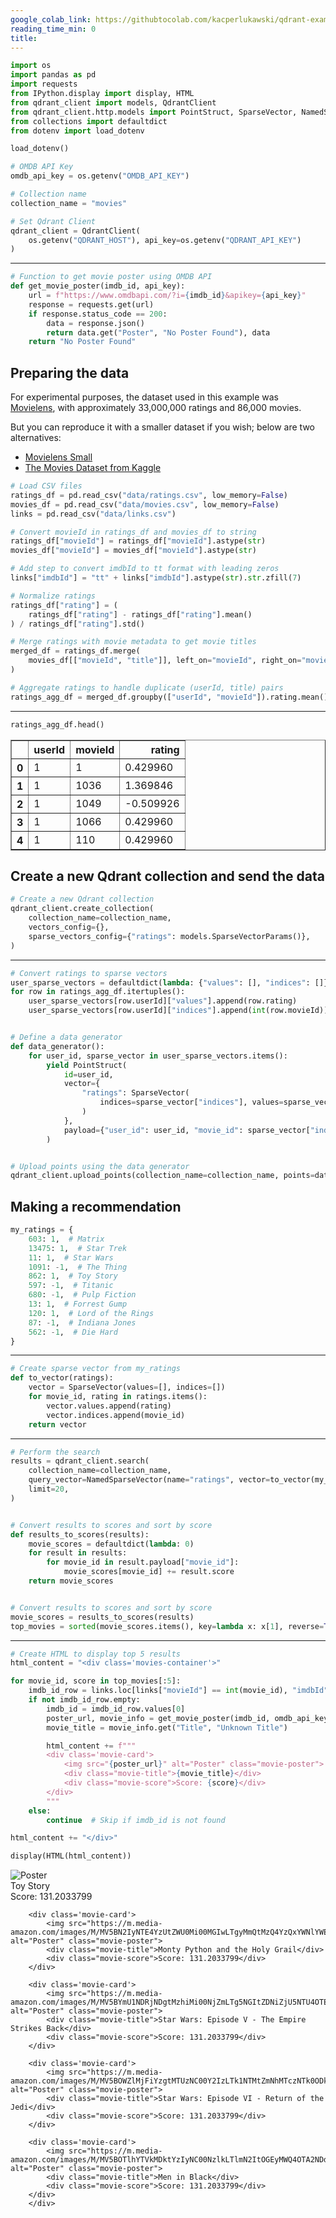 ```yaml
---
google_colab_link: https://githubtocolab.com/kacperlukawski/qdrant-exam/blob/dev/collaborative-filtering/collaborative-filtering.ipynb
reading_time_min: 0
title:
---
```


```python
import os
import pandas as pd
import requests
from IPython.display import display, HTML
from qdrant_client import models, QdrantClient
from qdrant_client.http.models import PointStruct, SparseVector, NamedSparseVector
from collections import defaultdict
from dotenv import load_dotenv

load_dotenv()

# OMDB API Key
omdb_api_key = os.getenv("OMDB_API_KEY")

# Collection name
collection_name = "movies"

# Set Qdrant Client
qdrant_client = QdrantClient(
    os.getenv("QDRANT_HOST"), api_key=os.getenv("QDRANT_API_KEY")
)
```

<hr />

```python
# Function to get movie poster using OMDB API
def get_movie_poster(imdb_id, api_key):
    url = f"https://www.omdbapi.com/?i={imdb_id}&apikey={api_key}"
    response = requests.get(url)
    if response.status_code == 200:
        data = response.json()
        return data.get("Poster", "No Poster Found"), data
    return "No Poster Found"
```

## Preparing the data

For experimental purposes, the dataset used in this example was [Movielens](https://files.grouplens.org/datasets/movielens/ml-latest.zip), with approximately 33,000,000 ratings and 86,000 movies.

But you can reproduce it with a smaller dataset if you wish; below are two alternatives:

- [Movielens Small](https://files.grouplens.org/datasets/movielens/ml-latest-small.zip)
- [The Movies Dataset from Kaggle](https://www.kaggle.com/datasets/rounakbanik/the-movies-dataset/)

```python
# Load CSV files
ratings_df = pd.read_csv("data/ratings.csv", low_memory=False)
movies_df = pd.read_csv("data/movies.csv", low_memory=False)
links = pd.read_csv("data/links.csv")

# Convert movieId in ratings_df and movies_df to string
ratings_df["movieId"] = ratings_df["movieId"].astype(str)
movies_df["movieId"] = movies_df["movieId"].astype(str)

# Add step to convert imdbId to tt format with leading zeros
links["imdbId"] = "tt" + links["imdbId"].astype(str).str.zfill(7)

# Normalize ratings
ratings_df["rating"] = (
    ratings_df["rating"] - ratings_df["rating"].mean()
) / ratings_df["rating"].std()

# Merge ratings with movie metadata to get movie titles
merged_df = ratings_df.merge(
    movies_df[["movieId", "title"]], left_on="movieId", right_on="movieId", how="inner"
)

# Aggregate ratings to handle duplicate (userId, title) pairs
ratings_agg_df = merged_df.groupby(["userId", "movieId"]).rating.mean().reset_index()
```

<hr />

```python
ratings_agg_df.head()
```

<div>
<style scoped>
    .dataframe tbody tr th:only-of-type {
        vertical-align: middle;
    }

```
.dataframe tbody tr th {
    vertical-align: top;
}

.dataframe thead th {
    text-align: right;
}
```

</style>
<table border="1" class="dataframe">
  <thead>
    <tr style="text-align: right;">
      <th></th>
      <th>userId</th>
      <th>movieId</th>
      <th>rating</th>
    </tr>
  </thead>
  <tbody>
    <tr>
      <th>0</th>
      <td>1</td>
      <td>1</td>
      <td>0.429960</td>
    </tr>
    <tr>
      <th>1</th>
      <td>1</td>
      <td>1036</td>
      <td>1.369846</td>
    </tr>
    <tr>
      <th>2</th>
      <td>1</td>
      <td>1049</td>
      <td>-0.509926</td>
    </tr>
    <tr>
      <th>3</th>
      <td>1</td>
      <td>1066</td>
      <td>0.429960</td>
    </tr>
    <tr>
      <th>4</th>
      <td>1</td>
      <td>110</td>
      <td>0.429960</td>
    </tr>
  </tbody>
</table>
</div>

## Create a new Qdrant collection and send the data

```python
# Create a new Qdrant collection
qdrant_client.create_collection(
    collection_name=collection_name,
    vectors_config={},
    sparse_vectors_config={"ratings": models.SparseVectorParams()},
)
```

<hr />

```python
# Convert ratings to sparse vectors
user_sparse_vectors = defaultdict(lambda: {"values": [], "indices": []})
for row in ratings_agg_df.itertuples():
    user_sparse_vectors[row.userId]["values"].append(row.rating)
    user_sparse_vectors[row.userId]["indices"].append(int(row.movieId))


# Define a data generator
def data_generator():
    for user_id, sparse_vector in user_sparse_vectors.items():
        yield PointStruct(
            id=user_id,
            vector={
                "ratings": SparseVector(
                    indices=sparse_vector["indices"], values=sparse_vector["values"]
                )
            },
            payload={"user_id": user_id, "movie_id": sparse_vector["indices"]},
        )


# Upload points using the data generator
qdrant_client.upload_points(collection_name=collection_name, points=data_generator())
```

## Making a recommendation

```python
my_ratings = {
    603: 1,  # Matrix
    13475: 1,  # Star Trek
    11: 1,  # Star Wars
    1091: -1,  # The Thing
    862: 1,  # Toy Story
    597: -1,  # Titanic
    680: -1,  # Pulp Fiction
    13: 1,  # Forrest Gump
    120: 1,  # Lord of the Rings
    87: -1,  # Indiana Jones
    562: -1,  # Die Hard
}
```

<hr />

```python
# Create sparse vector from my_ratings
def to_vector(ratings):
    vector = SparseVector(values=[], indices=[])
    for movie_id, rating in ratings.items():
        vector.values.append(rating)
        vector.indices.append(movie_id)
    return vector
```

<hr />

```python
# Perform the search
results = qdrant_client.search(
    collection_name=collection_name,
    query_vector=NamedSparseVector(name="ratings", vector=to_vector(my_ratings)),
    limit=20,
)


# Convert results to scores and sort by score
def results_to_scores(results):
    movie_scores = defaultdict(lambda: 0)
    for result in results:
        for movie_id in result.payload["movie_id"]:
            movie_scores[movie_id] += result.score
    return movie_scores


# Convert results to scores and sort by score
movie_scores = results_to_scores(results)
top_movies = sorted(movie_scores.items(), key=lambda x: x[1], reverse=True)
```

<hr />

```python
# Create HTML to display top 5 results
html_content = "<div class='movies-container'>"

for movie_id, score in top_movies[:5]:
    imdb_id_row = links.loc[links["movieId"] == int(movie_id), "imdbId"]
    if not imdb_id_row.empty:
        imdb_id = imdb_id_row.values[0]
        poster_url, movie_info = get_movie_poster(imdb_id, omdb_api_key)
        movie_title = movie_info.get("Title", "Unknown Title")

        html_content += f"""
        <div class='movie-card'>
            <img src="{poster_url}" alt="Poster" class="movie-poster">
            <div class="movie-title">{movie_title}</div>
            <div class="movie-score">Score: {score}</div>
        </div>
        """
    else:
        continue  # Skip if imdb_id is not found

html_content += "</div>"

display(HTML(html_content))
```

<div class='movies-container'>
        <div class='movie-card'>
            <img src="https://m.media-amazon.com/images/M/MV5BMDU2ZWJlMjktMTRhMy00ZTA5LWEzNDgtYmNmZTEwZTViZWJkXkEyXkFqcGdeQXVyNDQ2OTk4MzI@._V1_SX300.jpg" alt="Poster" class="movie-poster">
            <div class="movie-title">Toy Story</div>
            <div class="movie-score">Score: 131.2033799</div>
        </div>

```
    <div class='movie-card'>
        <img src="https://m.media-amazon.com/images/M/MV5BN2IyNTE4YzUtZWU0Mi00MGIwLTgyMmQtMzQ4YzQxYWNlYWE2XkEyXkFqcGdeQXVyNjU0OTQ0OTY@._V1_SX300.jpg" alt="Poster" class="movie-poster">
        <div class="movie-title">Monty Python and the Holy Grail</div>
        <div class="movie-score">Score: 131.2033799</div>
    </div>

    <div class='movie-card'>
        <img src="https://m.media-amazon.com/images/M/MV5BYmU1NDRjNDgtMzhiMi00NjZmLTg5NGItZDNiZjU5NTU4OTE0XkEyXkFqcGdeQXVyNzkwMjQ5NzM@._V1_SX300.jpg" alt="Poster" class="movie-poster">
        <div class="movie-title">Star Wars: Episode V - The Empire Strikes Back</div>
        <div class="movie-score">Score: 131.2033799</div>
    </div>

    <div class='movie-card'>
        <img src="https://m.media-amazon.com/images/M/MV5BOWZlMjFiYzgtMTUzNC00Y2IzLTk1NTMtZmNhMTczNTk0ODk1XkEyXkFqcGdeQXVyNTAyODkwOQ@@._V1_SX300.jpg" alt="Poster" class="movie-poster">
        <div class="movie-title">Star Wars: Episode VI - Return of the Jedi</div>
        <div class="movie-score">Score: 131.2033799</div>
    </div>

    <div class='movie-card'>
        <img src="https://m.media-amazon.com/images/M/MV5BOTlhYTVkMDktYzIyNC00NzlkLTlmN2ItOGEyMWQ4OTA2NDdmXkEyXkFqcGdeQXVyNTAyODkwOQ@@._V1_SX300.jpg" alt="Poster" class="movie-poster">
        <div class="movie-title">Men in Black</div>
        <div class="movie-score">Score: 131.2033799</div>
    </div>
    </div>
```

```python

```
